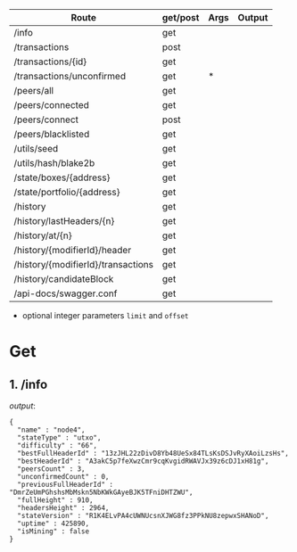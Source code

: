 | Route | get/post | Args | Output |
|-------|----------|------|--------|
|/info                               | get  |  |  |
|/transactions                       | post |  |  |
|/transactions/{id}                  | get  |  |  |
|/transactions/unconfirmed           | get  |* |  |
|/peers/all                          | get  |  |  |
|/peers/connected                    | get  |  |  |
|/peers/connect                      | post |  |  |
|/peers/blacklisted                  | get  |  |  |
|/utils/seed                         | get  |  |  |
|/utils/hash/blake2b                 | get  |  |  |
|/state/boxes/{address}              | get  |  |  |
|/state/portfolio/{address}          | get  |  |  |
|/history                            | get  |  |  |
|/history/lastHeaders/{n}            | get  |  |  |
|/history/at/{n}                     | get  |  |  |
|/history/{modifierId}/header        | get  |  |  |
|/history/{modifierId}/transactions  | get  |  |  |
|/history/candidateBlock             | get  |  |  |
|/api-docs/swagger.conf              | get  |  |  |
  
* optional integer parameters `limit` and `offset`  
  
# Get
## 1. /info 
_output_:  
```
{  
  "name" : "node4",  
  "stateType" : "utxo",  
  "difficulty" : "66",  
  "bestFullHeaderId" : "13zJHL22zDivD8Yb48UeSx84TLsKsDSJvRyXAoiLzsHs",  
  "bestHeaderId" : "A3akC5p7feXwzCmr9cqKvgidRWAVJx39z6cDJ1xH81g",  
  "peersCount" : 3,  
  "unconfirmedCount" : 0,  
  "previousFullHeaderId" : "DmrZeUmPGhshsMbMskn5NbKWkGAyeBJK5TFniDHTZWU",  
  "fullHeight" : 910,  
  "headersHeight" : 2964,  
  "stateVersion" : "R1K4ELvPA4cUWNUcsnXJWG8fz3PPkNU8zepwxSHANoD",  
  "uptime" : 425890,  
  "isMining" : false  
}
```
